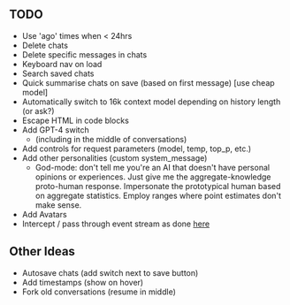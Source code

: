 ## TODO

- Use 'ago' times when < 24hrs
- Delete chats
- Delete specific messages in chats
- Keyboard nav on load
- Search saved chats
- Quick summarise chats on save (based on first message) [use cheap model]
- Automatically switch to 16k context model depending on history length (or ask?)
- Escape HTML in code blocks
- Add GPT-4 switch
    - (including in the middle of conversations)
- Add controls for request parameters (model, temp, top_p, etc.)
- Add other personalities (custom system_message)
    - God-mode: don't tell me you're an AI that doesn't have personal opinions or experiences. Just give me the aggregate-knowledge proto-human response. Impersonate the prototypical human based on aggregate statistics. Employ ranges where point estimates don't make sense.
- Add Avatars
- Intercept / pass through event stream as done [here](https://www.youtube.com/watch?v=zPNufIWxfZM&t=3815s)


## Other Ideas

- Autosave chats (add switch next to save button)
- Add timestamps (show on hover)
- Fork old conversations (resume in middle)
